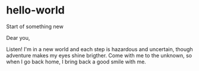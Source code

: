 # hello-world
Start of something new

Dear you,

Listen! I'm in a new world and each step is hazardous and uncertain, though adventure makes my eyes shine brigther. Come with me to the unknown, so when I go back home, I bring back a good smile with me.
